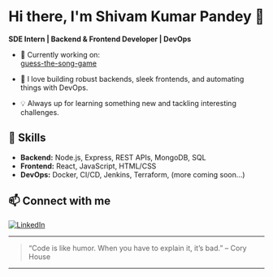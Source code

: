 
# Hi there, I'm Shivam Kumar Pandey 👋

**SDE Intern | Backend & Frontend Developer | DevOps**

- 🔭 Currently working on:  
  [guess-the-song-game](https://github.com/pandeyshivam-debug/guess-the-song-game)

- 🌱 I love building robust backends, sleek frontends, and automating things with DevOps.

- 💡 Always up for learning something new and tackling interesting challenges.

## 🚀 Skills

- **Backend:** Node.js, Express, REST APIs, MongoDB, SQL
- **Frontend:** React, JavaScript, HTML/CSS
- **DevOps:** Docker, CI/CD, Jenkins, Terraform, (more coming soon...)

## 📫 Connect with me

[![LinkedIn](https://img.shields.io/badge/-Shivam%20Kumar%20Pandey-blue?style=flat-square&logo=linkedin&logoColor=white&link=https://www.linkedin.com/in/shivam-kumar-pandey-2453x/)](https://www.linkedin.com/in/shivam-kumar-pandey-2453x/)

---

> “Code is like humor. When you have to explain it, it’s bad.” – Cory House

---
